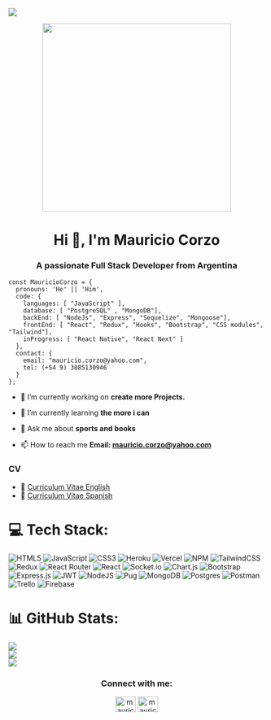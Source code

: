 ![](https://visitcount.itsvg.in/api?id=MauricioCorzo&label=Profile%20Views&color=0&icon=0&pretty=false)
<div id="header" align="center">
  <img src="https://media0.giphy.com/media/RN8FdaB6T1bkkI5n4I/giphy.gif?cid=ecf05e47e6xu3cc5zuo74tp6uf1jp8jt113ldsdbubez0d0q&rid=giphy.gif&ct=s" width="370"/>
</div>

<h1 align="center">Hi 👋, I'm Mauricio Corzo</h1>
<h3 align="center">A passionate Full Stack Developer from Argentina</h3>

    const MauricioCorzo = {
      pronouns: 'He' || 'Him',
      code: {
        languages: [ "JavaScript" ],
        database: [ "PostgreSQL" , "MongoDB"],
        backEnd: [ "NodeJs", "Express", "Sequelize", "Mongoose"],
        frontEnd: [ "React", "Redux", "Hooks", "Bootstrap", "CSS modules", "Tailwind"],
        inProgress: [ "React Native", "React Next" ]
      },
      contact: {
        email: "mauricio.corzo@yahoo.com",
        tel: (+54 9) 3885130946
      }
    };


- 🔭 I’m currently working on **create more Projects.**

- 🌱 I’m currently learning **the more i can**

- 💬 Ask me about **sports and books**

- 📫 How to reach me **Email: mauricio.corzo@yahoo.com**

### CV
- 📝 [Curriculum Vitae English](https://drive.google.com/file/d/1Zsu0qRRyKSMX4Ji_CdFrnkpdKSDIddcO/view?usp=sharing)
- 📝 [Curriculum Vitae Spanish](https://drive.google.com/file/d/1I8EH0s514A_dS9pXunaDYx-uOUqaGf9t/view?usp=sharing)



# 💻 Tech Stack:
![HTML5](https://img.shields.io/badge/html5-%23E34F26.svg?style=for-the-badge&logo=html5&logoColor=white) ![JavaScript](https://img.shields.io/badge/javascript-%23323330.svg?style=for-the-badge&logo=javascript&logoColor=%23F7DF1E) ![CSS3](https://img.shields.io/badge/css3-%231572B6.svg?style=for-the-badge&logo=css3&logoColor=white) ![Heroku](https://img.shields.io/badge/heroku-%23430098.svg?style=for-the-badge&logo=heroku&logoColor=white) ![Vercel](https://img.shields.io/badge/vercel-%23000000.svg?style=for-the-badge&logo=vercel&logoColor=white) ![NPM](https://img.shields.io/badge/NPM-%23000000.svg?style=for-the-badge&logo=npm&logoColor=white) ![TailwindCSS](https://img.shields.io/badge/tailwindcss-%2338B2AC.svg?style=for-the-badge&logo=tailwind-css&logoColor=white) ![Redux](https://img.shields.io/badge/redux-%23593d88.svg?style=for-the-badge&logo=redux&logoColor=white) ![React Router](https://img.shields.io/badge/React_Router-CA4245?style=for-the-badge&logo=react-router&logoColor=white) ![React](https://img.shields.io/badge/react-%2320232a.svg?style=for-the-badge&logo=react&logoColor=%2361DAFB) ![Socket.io](https://img.shields.io/badge/Socket.io-black?style=for-the-badge&logo=socket.io&badgeColor=010101) ![Chart.js](https://img.shields.io/badge/chart.js-F5788D.svg?style=for-the-badge&logo=chart.js&logoColor=white) ![Bootstrap](https://img.shields.io/badge/bootstrap-%23563D7C.svg?style=for-the-badge&logo=bootstrap&logoColor=white) ![Express.js](https://img.shields.io/badge/express.js-%23404d59.svg?style=for-the-badge&logo=express&logoColor=%2361DAFB) ![JWT](https://img.shields.io/badge/JWT-black?style=for-the-badge&logo=JSON%20web%20tokens) ![NodeJS](https://img.shields.io/badge/node.js-6DA55F?style=for-the-badge&logo=node.js&logoColor=white) ![Pug](https://img.shields.io/badge/Pug-FFF?style=for-the-badge&logo=pug&logoColor=A86454) ![MongoDB](https://img.shields.io/badge/MongoDB-%234ea94b.svg?style=for-the-badge&logo=mongodb&logoColor=white) ![Postgres](https://img.shields.io/badge/postgres-%23316192.svg?style=for-the-badge&logo=postgresql&logoColor=white) ![Postman](https://img.shields.io/badge/Postman-FF6C37?style=for-the-badge&logo=postman&logoColor=white) ![Trello](https://img.shields.io/badge/Trello-%23026AA7.svg?style=for-the-badge&logo=Trello&logoColor=white) ![Firebase](https://img.shields.io/badge/firebase-%23039BE5.svg?style=for-the-badge&logo=firebase)
# 📊 GitHub Stats:
![](https://github-readme-stats.vercel.app/api?username=MauricioCorzo&theme=dark&hide_border=false&include_all_commits=false&count_private=false)<br/>
![](https://github-readme-streak-stats.herokuapp.com/?user=MauricioCorzo&theme=dark&hide_border=false)<br/>
![](https://github-readme-stats.vercel.app/api/top-langs/?username=MauricioCorzo&theme=dark&hide_border=false&include_all_commits=false&count_private=false&layout=compact)

<h3 align="center">Connect with me:</h3>
<p align="center">
<a href="https://twitter.com/mauricorzo" target="blank"><img align="center" src="https://raw.githubusercontent.com/rahuldkjain/github-profile-readme-generator/master/src/images/icons/Social/twitter.svg" alt="mauricorzo" height="30" width="40" /></a>
<a href="https://linkedin.com/in/mauricio-corzo" target="blank"><img align="center" src="https://raw.githubusercontent.com/rahuldkjain/github-profile-readme-generator/master/src/images/icons/Social/linked-in-alt.svg" alt="mauricio-corzo" height="30" width="40" /></a>
</p>
